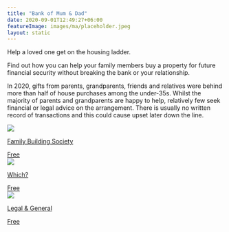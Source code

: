 ```yaml
---
title: "Bank of Mum & Dad"
date: 2020-09-01T12:49:27+06:00
featureImage: images/ma/placeholder.jpeg
layout: static
---
```


Help a loved one get on the housing ladder.

Find out how you can help your family members buy a property for future financial security without breaking the bank or your relationship.

In 2020, gifts from parents, grandparents, friends and relatives were behind more than half of house purchases among the under-35s. Whilst the majority of parents and grandparents are happy to help, relatively few seek financial or legal advice on the arrangement.  There is usually no written record of transactions and this could cause upset later down the line.

<a class="ma-link" href="https://www.familybuildingsociety.co.uk/tips-and-guides/bank-of-mum-and-dad-research-and-guides"><div class="ma-card ma-card-Wealth"><div class="ma-icon"><img src ="/images/icon-check.png"/></div><div class="ma-name"><p>Family Building Society</p></div><div class="ma-paid-text"><span>Free</span></div></div></a><a class="ma-link" href="https://www.which.co.uk/money/mortgages-and-property/mortgages/getting-a-mortgage/how-can-parents-help-first-time-buyers-aajxU3H4Zl3H"><div class="ma-card ma-card-Wealth"><div class="ma-icon"><img src ="/images/icon-check.png"/></div><div class="ma-name"><p>Which?</p></div><div class="ma-paid-text"><span>Free</span></div></div></a><a class="ma-link" href="https://www.legalandgeneral.com/retirement/rewirement/funding-retirement/bank-of-mum-and-dad/"><div class="ma-card ma-card-Wealth"><div class="ma-icon"><img src ="/images/icon-check.png"/></div><div class="ma-name"><p>Legal & General</p></div><div class="ma-paid-text"><span>Free</span></div></div></a>  

<br/><br/>






